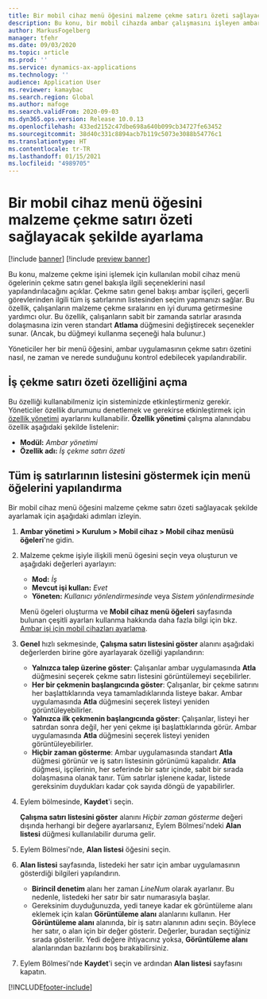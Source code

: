 ```yaml
---
title: Bir mobil cihaz menü öğesini malzeme çekme satırı özeti sağlayacak şekilde ayarlama
description: Bu konu, bir mobil cihazda ambar çalışmasını işleyen ambar çalışanlarına tüm iş satırlarının listesinin nasıl tanımlanacağını açıklar. Bu özellik, malzeme çekme sırasını en iyi duruma getirebilmek için bir iş emrindeki çekme satırlarının genel görünümüne gerek duyan ambar çalışanları için kullanışlı olabilir.
author: MarkusFogelberg
manager: tfehr
ms.date: 09/03/2020
ms.topic: article
ms.prod: ''
ms.service: dynamics-ax-applications
ms.technology: ''
audience: Application User
ms.reviewer: kamaybac
ms.search.region: Global
ms.author: mafoge
ms.search.validFrom: 2020-09-03
ms.dyn365.ops.version: Release 10.0.13
ms.openlocfilehash: 433ed2152c47dbe698a640b099cb34727fe63452
ms.sourcegitcommit: 38d40c331c8894acb7b119c5073e3088b54776c1
ms.translationtype: HT
ms.contentlocale: tr-TR
ms.lasthandoff: 01/15/2021
ms.locfileid: "4989705"
---
```

# <a name="set-up-a-mobile-device-menu-item-to-provide-a-pick-line-overview"></a>Bir mobil cihaz menü öğesini malzeme çekme satırı özeti sağlayacak şekilde ayarlama

[!include [banner](../includes/banner.md)]
[!include [preview banner](../includes/preview-banner.md)]

Bu konu, malzeme çekme işini işlemek için kullanılan mobil cihaz menü ögelerinin çekme satırı genel bakışla ilgili seçeneklerini nasıl yapılandırılacağını açıklar. Çekme satırı genel bakışı ambar işçileri, geçerli görevlerinden ilgili tüm iş satırlarının listesinden seçim yapmanızı sağlar. Bu özellik, çalışanların malzeme çekme sıralarını en iyi duruma getirmesine yardımcı olur. Bu özellik, çalışanların sabit bir zamanda satırlar arasında dolaşmasına izin veren standart **Atlama** düğmesini değiştirecek seçenekler sunar. (Ancak, bu düğmeyi kullanma seçeneği hala bulunur.)

Yöneticiler her bir menü öğesini, ambar uygulamasının çekme satırı özetini nasıl, ne zaman ve nerede sunduğunu kontrol edebilecek yapılandırabilir.

## <a name="turn-on-the-work-pick-line-overview-feature"></a>İş çekme satırı özeti özelliğini açma

Bu özelliği kullanabilmeniz için sisteminizde etkinleştirmeniz gerekir. Yöneticiler özellik durumunu denetlemek ve gerekirse etkinleştirmek için [özellik yönetimi](../../fin-ops-core/fin-ops/get-started/feature-management/feature-management-overview.md) ayarlarını kullanabilir. **Özellik yönetimi** çalışma alanındabu özellik aşağıdaki şekilde listelenir:

- **Modül:** _Ambar yönetimi_
- **Özellik adı:** _İş çekme satırı özeti_

## <a name="configure-menu-items-to-show-a-list-of-all-work-lines"></a>Tüm iş satırlarının listesini göstermek için menü öğelerini yapılandırma

Bir mobil cihaz menü öğesini malzeme çekme satırı özeti sağlayacak şekilde ayarlamak için aşağıdaki adımları izleyin.

1. **Ambar yönetimi \> Kurulum \> Mobil cihaz \> Mobil cihaz menüsü öğeleri**'ne gidin.
1. Malzeme çekme işiyle ilişkili menü ögesini seçin veya oluşturun ve aşağıdaki değerleri ayarlayın:

    - **Mod:** *İş*
    - **Mevcut işi kullan:** *Evet*
    - **Yöneten:** *Kullanıcı yönlendirmesinde* veya *Sistem yönlendirmesinde*

    Menü ögeleri oluşturma ve **Mobil cihaz menü öğeleri** sayfasında bulunan çeşitli ayarları kullanma hakkında daha fazla bilgi için bkz. [Ambar işi için mobil cihazları ayarlama](configure-mobile-devices-warehouse.md).

1. **Genel** hızlı sekmesinde, **Çalışma satırı listesini göster** alanını aşağıdaki değerlerden birine göre ayarlayarak özelliği yapılandırın:

    - **Yalnızca talep üzerine göster**: Çalışanlar ambar uygulamasında **Atla** düğmesini seçerek çekme satırı listesini görüntülemeyi seçebilirler.
    - **Her bir çekmenin başlangıcında göster**: Çalışanlar, bir çekme satırını her başlattıklarında veya tamamladıklarında listeye bakar. Ambar uygulamasında **Atla** düğmesini seçerek listeyi yeniden görüntüleyebilirler.
    - **Yalnızca ilk çekmenin başlangıcında göster**: Çalışanlar, listeyi her satırdan sonra değil, her yeni çekme işi başlattıklarında görür. Ambar uygulamasında **Atla** düğmesini seçerek listeyi yeniden görüntüleyebilirler.
    - **Hiçbir zaman gösterme**: Ambar uygulamasında standart **Atla** düğmesi görünür ve iş satırı listesinin görünümü kapalıdır. **Atla** düğmesi, işçilerinin, her seferinde bir satır içinde, sabit bir sırada dolaşmasına olanak tanır. Tüm satırlar işlenene kadar, listede gereksinim duydukları kadar çok sayıda döngü de yapabilirler.

1. Eylem bölmesinde, **Kaydet**'i seçin.

    **Çalışma satırı listesini göster** alanını *Hiçbir zaman gösterme* değeri dışında herhangi bir değere ayarlarsanız, Eylem Bölmesi'ndeki **Alan listesi** düğmesi kullanılabilir duruma gelir.

1. Eylem Bölmesi'nde, **Alan listesi** öğesini seçin.
1. **Alan listesi** sayfasında, listedeki her satır için ambar uygulamasının gösterdiği bilgileri yapılandırın.

    - **Birincil denetim** alanı her zaman *LineNum* olarak ayarlanır. Bu nedenle, listedeki her satır bir satır numarasıyla başlar.
    - Gereksinim duyduğunuzda, yedi taneye kadar ek görüntüleme alanı eklemek için kalan **Görüntüleme alanı** alanlarını kullanın. Her **Görüntüleme alanı** alanında, bir iş satırı alanının adını seçin. Böylece her satır, o alan için bir değer gösterir. Değerler, buradan seçtiğiniz sırada gösterilir. Yedi değere ihtiyacınız yoksa, **Görüntüleme alanı** alanlarından bazılarını boş bırakabilirsiniz.

1. Eylem Bölmesi'nde **Kaydet**'i seçin ve ardından **Alan listesi** sayfasını kapatın.


[!INCLUDE[footer-include](../../includes/footer-banner.md)]